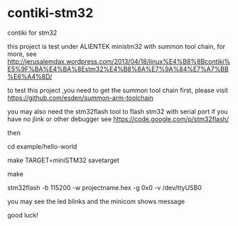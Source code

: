contiki-stm32
=============

contiki for stm32

this project is test under ALIENTEK ministm32 with summon tool chain, for more, see
http://jerusalemdax.wordpress.com/2013/04/18/linux%E4%B8%8Bcontiki%E5%9F%BA%E4%BA%8Estm32%E4%B8%8A%E7%9A%84%E7%A7%BB%E6%A4%8D/

to test this project ,you need to get the summon tool chain first,
please visit https://github.com/esden/summon-arm-toolchain

you may also need the stm32flash tool to flash stm32 with serial port
if you have no jlink or other debugger
see https://code.google.com/p/stm32flash/

then 

cd example/hello-world

make TARGET=miniSTM32 savetarget

make

stm32flash -b 115200 -w projectname.hex -g 0x0 -v /dev/ttyUSB0

you may see the led blinks and the minicom shows message

good luck!
